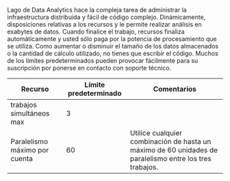 Lago de Data Analytics hace la compleja tarea de administrar la infraestructura distribuida y fácil de código complejo. Dinámicamente, disposiciones relativas a los recursos y le permite realizar análisis en exabytes de datos. Cuando finalice el trabajo, recursos finaliza automáticamente y usted sólo paga por la potencia de procesamiento que se utiliza. Como aumentar o disminuir el tamaño de los datos almacenados o la cantidad de cálculo utilizado, no tienes que escribir el código. Muchos de los límites predeterminados pueden provocar fácilmente para su suscripción por ponerse en contacto con soporte técnico. 

**Recurso** | **Límite predeterminado** | **Comentarios**
-------- | ------------- | -------------
trabajos simultáneos max | 3 
Paralelismo máximo por cuenta | 60 | Utilice cualquier combinación de hasta un máximo de 60 unidades de paralelismo entre los tres trabajos.
